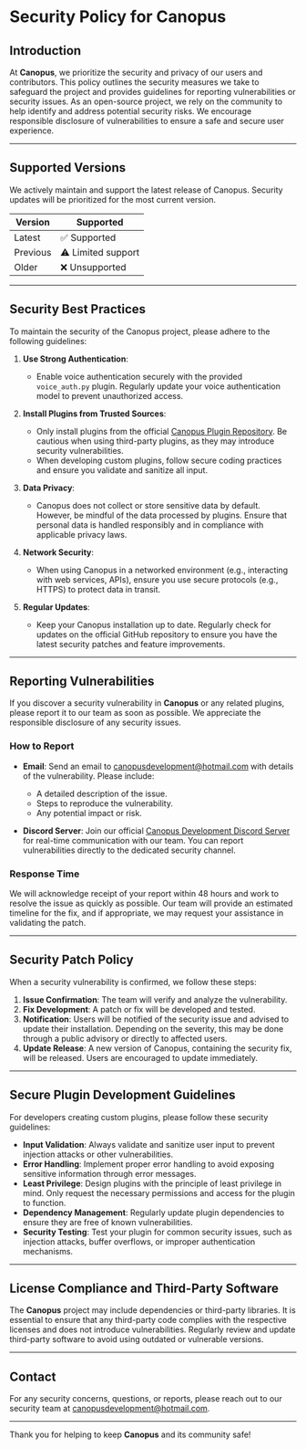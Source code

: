 # Security Policy for Canopus

## Introduction

At **Canopus**, we prioritize the security and privacy of our users and contributors. This policy outlines the security measures we take to safeguard the project and provides guidelines for reporting vulnerabilities or security issues. As an open-source project, we rely on the community to help identify and address potential security risks. We encourage responsible disclosure of vulnerabilities to ensure a safe and secure user experience.

---

## Supported Versions

We actively maintain and support the latest release of Canopus. Security updates will be prioritized for the most current version.

| Version     | Supported            |
|-------------|----------------------|
| Latest      | ✅ Supported         |
| Previous    | ⚠️ Limited support   |
| Older       | ❌ Unsupported       |

---

## Security Best Practices

To maintain the security of the Canopus project, please adhere to the following guidelines:

1. **Use Strong Authentication**:
   - Enable voice authentication securely with the provided `voice_auth.py` plugin. Regularly update your voice authentication model to prevent unauthorized access.

2. **Install Plugins from Trusted Sources**:
   - Only install plugins from the official [Canopus Plugin Repository](https://github.com/Canopus-Development/Canopus-Plugins). Be cautious when using third-party plugins, as they may introduce security vulnerabilities.
   - When developing custom plugins, follow secure coding practices and ensure you validate and sanitize all input.

3. **Data Privacy**:
   - Canopus does not collect or store sensitive data by default. However, be mindful of the data processed by plugins. Ensure that personal data is handled responsibly and in compliance with applicable privacy laws.

4. **Network Security**:
   - When using Canopus in a networked environment (e.g., interacting with web services, APIs), ensure you use secure protocols (e.g., HTTPS) to protect data in transit.

5. **Regular Updates**:
   - Keep your Canopus installation up to date. Regularly check for updates on the official GitHub repository to ensure you have the latest security patches and feature improvements.

---

## Reporting Vulnerabilities

If you discover a security vulnerability in **Canopus** or any related plugins, please report it to our team as soon as possible. We appreciate the responsible disclosure of any security issues.

### How to Report

- **Email**: Send an email to [canopusdevelopment@hotmail.com](mailto:canopusdevelopment@hotmail.com) with details of the vulnerability. Please include:
  - A detailed description of the issue.
  - Steps to reproduce the vulnerability.
  - Any potential impact or risk.
  
- **Discord Server**: Join our official [Canopus Development Discord Server](http://discord.gg/cYy3ejaUdw) for real-time communication with our team. You can report vulnerabilities directly to the dedicated security channel.

### Response Time

We will acknowledge receipt of your report within 48 hours and work to resolve the issue as quickly as possible. Our team will provide an estimated timeline for the fix, and if appropriate, we may request your assistance in validating the patch.

---

## Security Patch Policy

When a security vulnerability is confirmed, we follow these steps:

1. **Issue Confirmation**: The team will verify and analyze the vulnerability.
2. **Fix Development**: A patch or fix will be developed and tested.
3. **Notification**: Users will be notified of the security issue and advised to update their installation. Depending on the severity, this may be done through a public advisory or directly to affected users.
4. **Update Release**: A new version of Canopus, containing the security fix, will be released. Users are encouraged to update immediately.

---

## Secure Plugin Development Guidelines

For developers creating custom plugins, please follow these security guidelines:

- **Input Validation**: Always validate and sanitize user input to prevent injection attacks or other vulnerabilities.
- **Error Handling**: Implement proper error handling to avoid exposing sensitive information through error messages.
- **Least Privilege**: Design plugins with the principle of least privilege in mind. Only request the necessary permissions and access for the plugin to function.
- **Dependency Management**: Regularly update plugin dependencies to ensure they are free of known vulnerabilities.
- **Security Testing**: Test your plugin for common security issues, such as injection attacks, buffer overflows, or improper authentication mechanisms.

---

## License Compliance and Third-Party Software

The **Canopus** project may include dependencies or third-party libraries. It is essential to ensure that any third-party code complies with the respective licenses and does not introduce vulnerabilities. Regularly review and update third-party software to avoid using outdated or vulnerable versions.

---

## Contact

For any security concerns, questions, or reports, please reach out to our security team at [canopusdevelopment@hotmail.com](mailto:canopusdevelopment@hotmail.com).

---

Thank you for helping to keep **Canopus** and its community safe!
